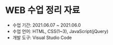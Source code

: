 # WEB 수업 정리 자료
- 수업 기간: 2021.06.07 ~ 2021.06.0
- 수업 언어: HTML, CSS(1~3), JavaScript(jQuery)    
- 개발 도구: Visual Studio Code
